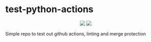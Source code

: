 # test-python-actions
<p align="center">
    <a href="https://github.com/PyCQA/pylint" alt="linting: pylint">
        <img src="https://img.shields.io/badge/linting-pylint-yellowgreen" /></a>
    <a href="https://github.com/arbolKiran/test-python-actions/actions" alt="Pylint status">
        <img src="https://github.com/arbolKiran/test-python-actions/actions/workflows/pull_request.yaml/badge.svg" /></a>
</p>

Simple repo to test out github actions, linting and merge protection
